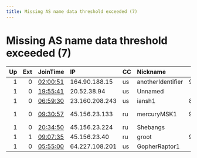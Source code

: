 ```yaml
---
title: Missing AS name data threshold exceeded (7)
---
```


# Missing AS name data threshold exceeded (7)

|   Up |   Ext | JoinTime                                                                                            | IP             | CC   | Nickname          |   ORp |   Dirp | Version   | Contact                      | OS    |   eFamMembers |
|-----:|------:|:----------------------------------------------------------------------------------------------------|:---------------|:-----|:------------------|------:|-------:|:----------|:-----------------------------|:------|--------------:|
|    1 |     0 | [02:00:51](https://metrics.torproject.org/rs.html#details/AB1E4CEE30667BC50186FE91F7561BD97A376389) | 164.90.188.15  | us   | anotherIdentifier |  9001 |      0 | 0.4.2.7   | None                         | Linux |             1 |
|    1 |     0 | [19:55:41](https://metrics.torproject.org/rs.html#details/5D7A932DF156B4AAE4C3080775AFE9C006207E17) | 20.52.38.94    | us   | Unnamed           |   443 |      0 | 0.4.3.5   | None                         | Linux |             1 |
|    1 |     0 | [06:59:30](https://metrics.torproject.org/rs.html#details/01914ABC6568060D876B7E9C720934F328A44412) | 23.160.208.243 | us   | iansh1            |  8443 |      0 | 0.3.5.10  | ian@ian.sh                   | Linux |             1 |
|    1 |     0 | [09:30:57](https://metrics.torproject.org/rs.html#details/3DD93E6A1959804D0E36D26E83CA86E3AD3F4DE4) | 45.156.23.133  | ru   | mercuryMSK1       |  9001 |   9030 | 0.4.3.5   | 64 bWl0bWJveCA0VCBwbSBEMF    | Linux |             1 |
|    1 |     0 | [20:34:50](https://metrics.torproject.org/rs.html#details/FE9F74A59997101780C4A6B1D040A26D9AAEC84B) | 45.156.23.224  | ru   | Shebangs          |   443 |      0 | 0.3.5.10  | shebangs@yopmail.fr          | Linux |             1 |
|    1 |     1 | [09:07:35](https://metrics.torproject.org/rs.html#details/82256A90E860006F8172C3C831C4CE896209EEDD) | 45.156.23.40   | ru   | groot             |  9001 |   9030 | 0.4.3.5   | null &lt;admin AT 44xx dot n | Linux |             4 |
|    1 |     0 | [05:55:00](https://metrics.torproject.org/rs.html#details/6AD1353475C59AAC916258F777820997A0F59349) | 64.227.108.201 | us   | GopherRaptor1     |   443 |      0 | 0.4.3.5   | tor-operator@your-emailad    | Linux |             1 |
